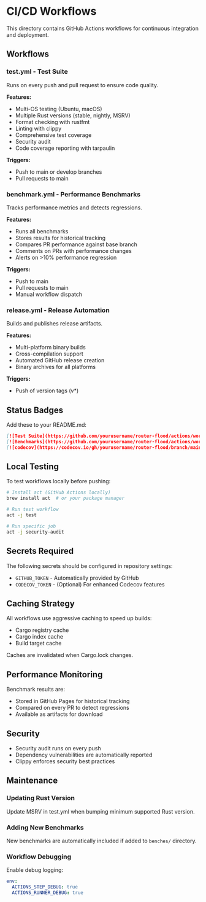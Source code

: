 # CI/CD Workflows

This directory contains GitHub Actions workflows for continuous integration and deployment.

## Workflows

### test.yml - Test Suite
Runs on every push and pull request to ensure code quality.

**Features:**
- Multi-OS testing (Ubuntu, macOS)
- Multiple Rust versions (stable, nightly, MSRV)
- Format checking with rustfmt
- Linting with clippy
- Comprehensive test coverage
- Security audit
- Code coverage reporting with tarpaulin

**Triggers:**
- Push to main or develop branches
- Pull requests to main

### benchmark.yml - Performance Benchmarks
Tracks performance metrics and detects regressions.

**Features:**
- Runs all benchmarks
- Stores results for historical tracking
- Compares PR performance against base branch
- Comments on PRs with performance changes
- Alerts on >10% performance regression

**Triggers:**
- Push to main
- Pull requests to main
- Manual workflow dispatch

### release.yml - Release Automation
Builds and publishes release artifacts.

**Features:**
- Multi-platform binary builds
- Cross-compilation support
- Automated GitHub release creation
- Binary archives for all platforms

**Triggers:**
- Push of version tags (v*)

## Status Badges

Add these to your README.md:

```markdown
[![Test Suite](https://github.com/yourusername/router-flood/actions/workflows/test.yml/badge.svg)](https://github.com/yourusername/router-flood/actions/workflows/test.yml)
[![Benchmarks](https://github.com/yourusername/router-flood/actions/workflows/benchmark.yml/badge.svg)](https://github.com/yourusername/router-flood/actions/workflows/benchmark.yml)
[![codecov](https://codecov.io/gh/yourusername/router-flood/branch/main/graph/badge.svg)](https://codecov.io/gh/yourusername/router-flood)
```

## Local Testing

To test workflows locally before pushing:

```bash
# Install act (GitHub Actions locally)
brew install act  # or your package manager

# Run test workflow
act -j test

# Run specific job
act -j security-audit
```

## Secrets Required

The following secrets should be configured in repository settings:

- `GITHUB_TOKEN` - Automatically provided by GitHub
- `CODECOV_TOKEN` - (Optional) For enhanced Codecov features

## Caching Strategy

All workflows use aggressive caching to speed up builds:
- Cargo registry cache
- Cargo index cache  
- Build target cache

Caches are invalidated when Cargo.lock changes.

## Performance Monitoring

Benchmark results are:
- Stored in GitHub Pages for historical tracking
- Compared on every PR to detect regressions
- Available as artifacts for download

## Security

- Security audit runs on every push
- Dependency vulnerabilities are automatically reported
- Clippy enforces security best practices

## Maintenance

### Updating Rust Version
Update MSRV in test.yml when bumping minimum supported Rust version.

### Adding New Benchmarks
New benchmarks are automatically included if added to `benches/` directory.

### Workflow Debugging
Enable debug logging:
```yaml
env:
  ACTIONS_STEP_DEBUG: true
  ACTIONS_RUNNER_DEBUG: true
```